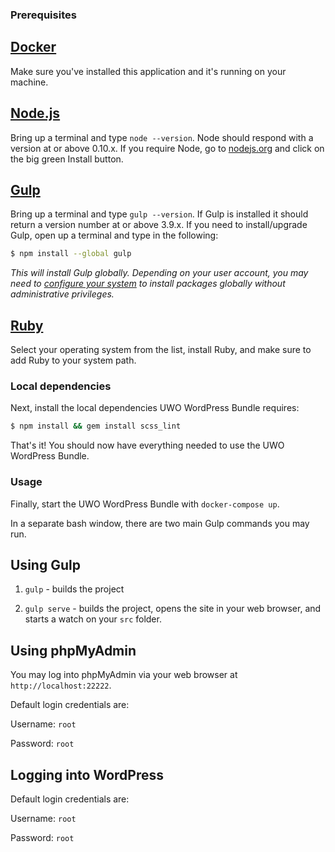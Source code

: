 ### Prerequisites

## [Docker](https://docs.docker.com/engine/installation/)
Make sure you've installed this application and it's running on your machine.

## [Node.js](https://nodejs.org)

Bring up a terminal and type `node --version`.
Node should respond with a version at or above 0.10.x.
If you require Node, go to [nodejs.org](https://nodejs.org) and click on the big green Install button.

## [Gulp](http://gulpjs.com)

Bring up a terminal and type `gulp --version`.
If Gulp is installed it should return a version number at or above 3.9.x.
If you need to install/upgrade Gulp, open up a terminal and type in the following:

```sh
$ npm install --global gulp
```

*This will install Gulp globally. Depending on your user account, you may need to [configure your system](https://github.com/sindresorhus/guides/blob/master/npm-global-without-sudo.md) to install packages globally without administrative privileges.*

## [Ruby](https://www.ruby-lang.org/en/documentation/installation/)

Select your operating system from the list, install Ruby, and make sure to add Ruby to your system path.


### Local dependencies

Next, install the local dependencies UWO WordPress Bundle requires:

```sh
$ npm install && gem install scss_lint
```

That's it! You should now have everything needed to use the UWO WordPress Bundle.

### Usage

Finally, start the UWO WordPress Bundle with `docker-compose up`.

In a separate bash window, there are two main Gulp commands you may run.

## Using Gulp

1. `gulp` - builds the project

2. `gulp serve` - builds the project, opens the site in your web browser, and starts a watch on your `src` folder.

## Using phpMyAdmin

You may log into phpMyAdmin via your web browser at `http://localhost:22222`.

Default login credentials are:

Username: `root`

Password: `root`

## Logging into WordPress

Default login credentials are:

Username: `root`

Password: `root`
